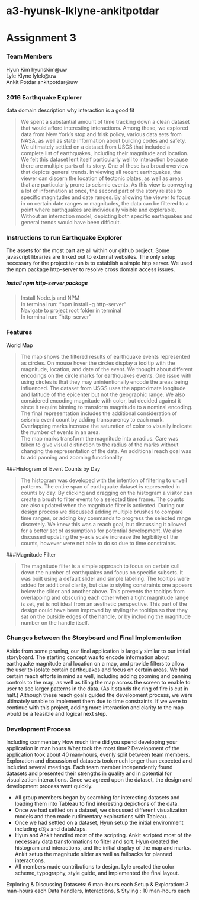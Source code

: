 # a3-hyunsk-lklyne-ankitpotdar

# Assignment 3

### Team Members

Hyun Kim hyunskim@uw  
Lyle Klyne lylek@uw  
Ankit Potdar ankitpotdar@uw  

### 2016 Earthquake Explorer

data domain description
why interaction is a good fit

> We spent a substantial amount of time tracking down a clean dataset that would afford interesting interactions. Among these, we explored data from New York’s stop and frisk policy, various data sets from NASA, as well as state information about building codes and safety. We ultimately settled on a dataset from USGS that included a complete list of earthquakes, including their magnitude and location. We felt this dataset lent itself particularly well to interaction because there are multiple parts of its story. One of these is a broad overview that depicts general trends. In viewing all recent earthquakes, the viewer can discern the location of tectonic plates, as well as areas that are particularly prone to seismic events. As this view is conveying a lot of information at once, the second part of the story relates to specific magnitudes and date ranges. By allowing the viewer to focus in on certain date ranges or magnitudes, the data can be filtered to a point where earthquakes are individually visible and explorable. Without an interaction model, depicting both specific earthquakes and general trends would have been difficult. 


### Instructions to run Earthquake Explorer
The assets for the most part are all within our github project. Some javascript libraries are linked out to external websites. The only setup necessary for the project to run is to establish a simple http server. We used the npm package http-server to resolve cross domain access issues. 

##### Install npm http-server package
>Install Node.js and NPM   
>In terminal run: “npm install -g http-server”  
>Navigate to project root folder in terminal  
>In terminal run: “http-server”  

### Features
World Map
> The map shows the filtered results of earthquake events represented as circles. On mouse hover the circles display a tooltip with the magnitude, location, and date of the event. We thought about different encodings on the circle marks for earthquakes events. One issue with using circles is that they may unintentionally encode the areas being influenced. The dataset from USGS uses the approximate longitude and latitude of the epicenter but not the geographic range. We also considered encoding magnitude with color, but decided against it since it require binning to transform magnitude to a nominal encoding. The final representation includes the additional consideration of seismic event count by adding transparency to each mark. Overlapping marks increase the saturation of color to visually indicate the number of events in an area.  
> The map marks transform the magnitude into a radius. Care was taken to give visual distinction to the radius of the marks without changing the representation of the data. An additional reach goal was to add panning and zooming functionality. 

###Histogram of Event Counts by Day
> The histogram was developed with the intention of filtering to unveil patterns. The entire span of earthquake dataset is represented in counts by day. By clicking and dragging on the histogram a visitor can create a brush to filter events to a selected time frame. The counts are also updated when the magnitude filter is activated. During our design process we discussed adding multiple brushes to compare time ranges, or adding key commands to progress the selected range discretely. We knew this was a reach goal, but discussing it allowed for a better set of assumptions for potential development. We also discussed updating the y-axis scale increase the legibility of the counts, however were not able to do so due to time constraints. 

###Magnitude Filter 
> The magnitude filter is a simple approach to focus on certain cull down the number of earthquakes and focus on specific subsets. It was built using a default slider and simple labeling. The tooltips were added for additional clarity, but due to styling constraints one appears below the slider and another above. This prevents the tooltips from overlapping and obscuring each other when a tight magnitude range is set, yet is not ideal from an aesthetic perspective. This part of the design could have been improved by styling the tooltips so that they sat on the outside edges of the handle, or by including the magnitude number on the handle itself. 



### Changes between the Storyboard and Final Implementation
Aside from some pruning, our final application is largely similar to our initial storyboard. The starting concept was to encode information about earthquake magnitude and location on a map, and provide filters to allow the user to isolate certain earthquakes and focus on certain areas. We had certain reach efforts in mind as well, including adding zooming and panning controls to the map, as well as tiling the map across the screen to enable to user to see larger patterns in the data. (As it stands the ring of fire is cut in half.) Although these reach goals guided the development process, we were ultimately unable to implement them due to time constraints. If we were to continue with this project, adding more interaction and clarity to the map would be a feasible and logical next step.  


### Development Process

Including commentary 
How much time did you spend developing your application in man hours
What took the most time?
Development of the application took about 40 man-hours, evenly split between team members. Exploration and discussion of datasets took much longer than expected and included several meetings. Each team member independently found datasets and presented their strengths in quality and in potential for visualization interactions. Once we agreed upon the dataset, the design and development process went quickly.

* All group members began by searching for interesting datasets and loading them into Tableau to find interesting depictions of the data. 
* Once we had settled on a dataset, we discussed different visualization models and then made rudimentary explorations with Tableau. . 
* Once we had settled on a dataset, Hyun setup the initial environment including d3js and dataMaps. 
* Hyun and Ankit handled most of the scripting. Ankit scripted most of the necessary data transformations to filter and sort. Hyun created the histogram and interactions, and the initial display of the map and marks. Ankit setup the magnitude slider as well as fallbacks for planned interactions. 
* All members made contributions to design. Lyle created the color scheme, typography, style guide, and implemented the final layout. 

Exploring & Discussing Datasets: 6 man-hours each
Setup & Exploration: 3 man-hours each 
Data handlers, Interactions, & Styling : 10 man-hours each 
